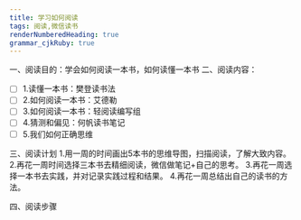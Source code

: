```yaml
---
title: 学习如何阅读
tags: 阅读,微信读书
renderNumberedHeading: true
grammar_cjkRuby: true
---
```

一、阅读目的：学会如何阅读一本书，如何读懂一本书
二、阅读内容：
- [ ] 1.读懂一本书：樊登读书法
- [ ] 2.如何阅读一本书：艾德勒
- [ ] 3.如何阅读一本书：轻阅读编写组
- [ ] 4.猜测和偏见：何帆读书笔记
- [ ] 5.我们如何正确思维

三、阅读计划
1.用一周的时间画出5本书的思维导图，扫描阅读，了解大致内容。
2.再花一周时间选择三本书去精细阅读，微信做笔记+自己的思考。
3.再花一周选择一本书去实践，并对记录实践过程和结果。
4.再花一周总结出自己的读书的方法。

四、阅读步骤